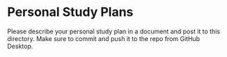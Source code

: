 # Personal Study Plans
Please describe your personal study plan in a document and post it to this directory. Make sure to commit and push it to the repo from GitHub Desktop.
